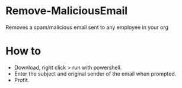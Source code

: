 # Remove-MaliciousEmail
 Removes a spam/malicious email sent to any employee in your org

# How to
- Download, right click > run with powershell.
- Enter the subject and original sender of the email when prompted.
- Profit.
